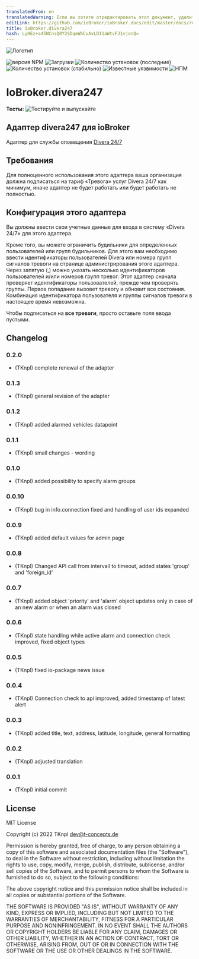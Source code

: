 ```yaml
---
translatedFrom: en
translatedWarning: Если вы хотите отредактировать этот документ, удалите поле «translationFrom», в противном случае этот документ будет снова автоматически переведен
editLink: https://github.com/ioBroker/ioBroker.docs/edit/master/docs/ru/adapterref/iobroker.divera247/README.md
title: ioBroker.divera247
hash: LyHEz+a45NCnsQ0Y2SDqeWhCuAvLD11aWtvFJ1vjonQ=
---
```

![Логотип](../../../en/adapterref/iobroker.divera247/admin/divera247_long.png)

![версия NPM](http://img.shields.io/npm/v/iobroker.divera247.svg)
![Загрузки](https://img.shields.io/npm/dm/iobroker.divera247.svg)
![Количество установок (последние)](http://iobroker.live/badges/divera247-installed.svg)
![Количество установок (стабильно)](http://iobroker.live/badges/divera247-stable.svg)
![Известные уязвимости](https://snyk.io/test/github/TKnpl/ioBroker.divera247/badge.svg)
![НПМ](https://nodei.co/npm/iobroker.divera247.png?downloads=true)

# IoBroker.divera247
**Тесты:** ![Тестируйте и выпускайте](https://github.com/TKnpl/ioBroker.divera247/workflows/Test%20and%20Release/badge.svg)

## Адаптер divera247 для ioBroker
Адаптер для службы оповещения <a href="https://www.divera247.com/" target="_blank">Divera 24/7</a>

## Требования
Для полноценного использования этого адаптера ваша организация должна подписаться на тариф «Тревога» услуг Divera 24/7 как минимум, иначе адаптер не будет работать или будет работать не полностью.

## Конфигурация этого адаптера
Вы должны ввести свои учетные данные для входа в систему «Divera 24/7» для этого адаптера.

Кроме того, вы можете ограничить будильники для определенных пользователей или групп будильников.
Для этого вам необходимо ввести идентификаторы пользователей Divera или номера групп сигналов тревоги на странице администрирования этого адаптера. Через запятую (,) можно указать несколько идентификаторов пользователей и/или номеров групп тревог.
Этот адаптер сначала проверяет идентификаторы пользователей, прежде чем проверять группы. Первое попадание вызовет тревогу и обновит все состояния. Комбинация идентификатора пользователя и группы сигналов тревоги в настоящее время невозможна.

Чтобы подписаться на **все тревоги**, просто оставьте поля ввода пустыми.

## Changelog

### 0.2.0
* (TKnpl) complete renewal of the adapter

### 0.1.3
* (TKnpl) general revision of the adapter

### 0.1.2
* (TKnpl) added alarmed vehicles datapoint

### 0.1.1
* (TKnpl) small changes - wording

### 0.1.0
* (TKnpl) added possibility to specify alarm groups

### 0.0.10
* (TKnpl) bug in info.connection fixed and handling of user ids expanded

### 0.0.9
* (TKnpl) added default values for admin page

### 0.0.8
* (TKnpl) Changed API call from intervall to timeout, added states 'group' and 'foreign_id'

### 0.0.7
* (TKnpl) added object 'priority' and 'alarm' object updates only in case of an new alarm or when an alarm was closed

### 0.0.6
* (TKnpl) state handling while active alarm and connection check improved, fixed object types

### 0.0.5
* (TKnpl) fixed io-package news issue

### 0.0.4
* (TKnpl) Connection check to api improved, added timestamp of latest alert

### 0.0.3
* (TKnpl) added title, text, address, latitude, longitude, general formatting

### 0.0.2
* (TKnpl) adjusted translation

### 0.0.1
* (TKnpl) initial commit

## License
MIT License

Copyright (c) 2022 TKnpl <dev@t-concepts.de>

Permission is hereby granted, free of charge, to any person obtaining a copy
of this software and associated documentation files (the "Software"), to deal
in the Software without restriction, including without limitation the rights
to use, copy, modify, merge, publish, distribute, sublicense, and/or sell
copies of the Software, and to permit persons to whom the Software is
furnished to do so, subject to the following conditions:

The above copyright notice and this permission notice shall be included in all
copies or substantial portions of the Software.

THE SOFTWARE IS PROVIDED "AS IS", WITHOUT WARRANTY OF ANY KIND, EXPRESS OR
IMPLIED, INCLUDING BUT NOT LIMITED TO THE WARRANTIES OF MERCHANTABILITY,
FITNESS FOR A PARTICULAR PURPOSE AND NONINFRINGEMENT. IN NO EVENT SHALL THE
AUTHORS OR COPYRIGHT HOLDERS BE LIABLE FOR ANY CLAIM, DAMAGES OR OTHER
LIABILITY, WHETHER IN AN ACTION OF CONTRACT, TORT OR OTHERWISE, ARISING FROM,
OUT OF OR IN CONNECTION WITH THE SOFTWARE OR THE USE OR OTHER DEALINGS IN THE
SOFTWARE.